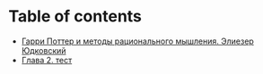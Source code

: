 # Table of contents

* [Гарри Поттер и методы рационального мышления. Элиезер Юдковский](README.md)
* [Глава 2. тест](2.md)

